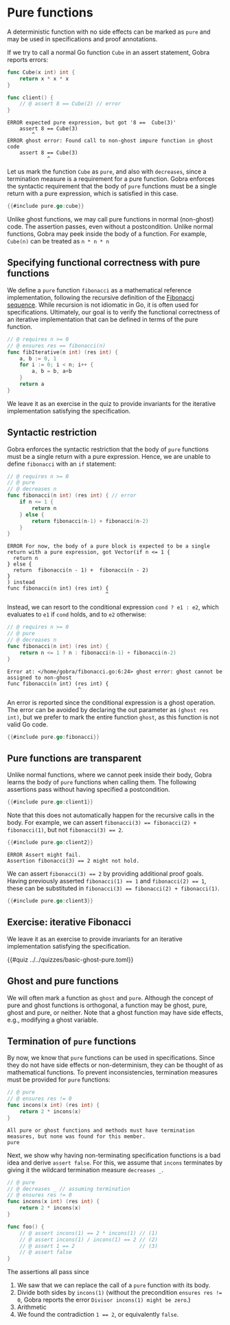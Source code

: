 # Pure functions

A deterministic function with no side effects can be marked as `pure` and may be used in specifications and proof annotations.

<!-- We are not allowed to call arbitrary functions in specifications. -->
If we try to call a normal Go function `Cube` in an assert statement, Gobra reports errors:
``` go does_not_verify
func Cube(x int) int {
    return x * x * x
}

func client() {
    // @ assert 8 == Cube(2) // error
}
```
``` text
ERROR expected pure expression, but got '8 ==  Cube(3)'
    assert 8 == Cube(3)
        ^
ERROR ghost error: Found call to non-ghost impure function in ghost code
    assert 8 == Cube(3)
             ^
```
Let us mark the function `Cube` as `pure`, and also with `decreases`, since a termination measure is a requirement for a pure function.
Gobra enforces the syntactic requirement that the body of `pure` functions must be a single return with a pure expression, which is satisfied in this case.
``` go verifies
{{#include pure.go:cube}}
```
Unlike ghost functions, we may call pure functions in normal (non-ghost) code.
The assertion passes, even without a postcondition.
Unlike normal functions, Gobra may peek inside the body of a function.
For example, `Cube(n)` can be treated as `n * n * n`
<!--
## Side effects and nondeterminism
Pure functions correspond to mathematical functions, which we use when reasoning about them.
For example, `assert Cube(2) == 8` and `assert Cube(2) >= 8 && Cube(2) <= 8` are equivalent.
Now if `Cube` were nondeterministic, the calls `Cube(2)` and `Cube(2)` with the same output might produce different outputs.
Hypothetically, if we could call non-deterministic functions in proof annotations, the verification verdict would become nondeterministic in turn.
This is clearly undesirable; the same program shall either verify or not.
To be precise, specifications are not executed like normal Go code, so we could not simply run a nondeterministic function and use its output.
The arguments might not be concrete, as in the above example, where we assert `Cube(n) >= 0` for an arbitrary positive integer `n`.

If `Cube` had side-effects, `assert Cube(2) == 8` and `assert Cube(2) >= 8 && Cube(2) <= 8` could again not be treated as equivalent.
The interpretation of side effects, such as modifying memory, allocating memory, or input/output, is not clear for specifications and proof annotations.
Consider the hypothetical example where a pure function `sideEffect` could increment a global variable.
Now if another function `foo` had the precondition `a == sideEffect()`, would we need to account for the side effect once, or for every call of `foo`?
This is not allowed in any case, since specifications are ghost code, so non-ghost state must not be modified.
Still, if only ghost state is affected, keeping track of the side effects would break modular reasoning.
-->

## Specifying functional correctness with pure functions
We define a `pure` function `fibonacci` as a mathematical reference implementation, following the recursive definition of the [Fibonacci sequence](https://en.wikipedia.org/wiki/Fibonacci_sequence).
While recursion is not idiomatic in Go, it is often used for specifications.
Ultimately, our goal is to verify the functional correctness of an iterative implementation that can be defined in terms of the pure function.
``` go does_not_verify
// @ requires n >= 0
// @ ensures res == fibonacci(n)
func fibIterative(n int) (res int) {
	a, b := 0, 1
	for i := 0; i < n; i++ {
		a, b = b, a+b
	}
	return a
}
```
We leave it as an exercise in the quiz to provide invariants for the iterative implementation satisfying the specification.

## Syntactic restriction
Gobra enforces the syntactic restriction that the body of `pure` functions must be a single return with a pure expression.
Hence, we are unable to define `fibonacci` with an `if` statement:
``` go does_not_verify
// @ requires n >= 0
// @ pure
// @ decreases n
func fibonacci(n int) (res int) { // error
    if n <= 1 {
        return n
    } else {
        return fibonacci(n-1) + fibonacci(n-2)
    }
}
```
``` text
ERROR For now, the body of a pure block is expected to be a single return with a pure expression, got Vector(if n <= 1 {
  return n
} else {
  return  fibonacci(n - 1) +  fibonacci(n - 2)
}
) instead
func fibonacci(n int) (res int) {
                                ^
```

Instead, we can resort to the conditional expression `cond ? e1 : e2`, which evaluates to `e1` if `cond` holds, and to `e2` otherwise:
``` go does_not_verify
// @ requires n >= 0
// @ pure
// @ decreases n
func fibonacci(n int) (res int) {
    return n <= 1 ? n : fibonacci(n-1) + fibonacci(n-2)
}
```
``` text
Error at: </home/gobra/fibonacci.go:6:24> ghost error: ghost cannot be assigned to non-ghost
func fibonacci(n int) (res int) {
                       ^
```
An error is reported since the conditional expression is a ghost operation.
The error can be avoided by declaring the out parameter as `(ghost res int)`, but we prefer to mark the entire function `ghost`, as this function is not valid Go code.
``` go
{{#include pure.go:fibonacci}}
```

## Pure functions are transparent
Unlike normal functions, where we cannot peek inside their body, 
Gobra learns the body of `pure` functions when calling them.
The following assertions pass without having specified a postcondition.
``` go verifies
{{#include pure.go:client1}}
```

Note that this does not automatically happen for the recursive calls in the body.
For example, we can assert `fibonacci(3) == fibonacci(2) + fibonacci(1)`, but not `fibonacci(3) == 2`.
``` go does_not_verify
{{#include pure.go:client2}}
```
``` text
ERROR Assert might fail. 
Assertion fibonacci(3) == 2 might not hold.
```
We can assert `fibonacci(3) == 2` by providing additional proof goals.
Having previously asserted `fibonacci(1) == 1` and `fibonacci(2) == 1`, these can be substituted in `fibonacci(3) == fibonacci(2) + fibonacci(1)`.
``` go verifies
{{#include pure.go:client3}}
```

<!-- ``` go -->
<!-- // @ assert forall n int :: {fibonacci(n)} n >= 2 ==>  fibonacci(n) == fibonacci(n-1) + fibonacci(n-2) -->
<!-- // @ assert fibonacci(10) == 55 -->
<!-- // Not exponential! -->
<!-- // @ assert fibonacci(88) == 1100087778366101931 -->
<!-- // fibIterative(93) -> -6246583658587674878   // OVERFLOW -->
<!-- // @ assert fibonacci(100) == 3736710778780434371 -->
<!-- ``` -->

## Exercise: iterative Fibonacci
We leave it as an exercise to provide invariants for an iterative implementation satisfying the specification.

{{#quiz ../../quizzes/basic-ghost-pure.toml}}

## Ghost and pure functions
We will often mark a function as `ghost` and `pure`.
Although the concept of pure and ghost functions is orthogonal, a function may be ghost, pure, ghost and pure, or neither.
Note that a ghost function may have side effects, e.g., modifying a ghost variable.

## Termination of `pure` functions
By now, we know that `pure` functions can be used in specifications.
Since they do not have side effects or non-determinism, they can be thought of as mathematical functions.
To prevent inconsistencies, termination measures must be provided for `pure` functions:

``` go does_not_verify
// @ pure
// @ ensures res != 0
func incons(x int) (res int) {
    return 2 * incons(x)
}
```
``` text
All pure or ghost functions and methods must have termination measures, but none was found for this member.
pure
```
Next, we show why having non-terminating specification functions is a bad idea and derive `assert false`.
For this, we assume that `incons` terminates by giving it the wildcard termination measure `decreases _`.

``` go verifies
// @ pure
// @ decreases _ // assuming termination
// @ ensures res != 0
func incons(x int) (res int) {
    return 2 * incons(x)
}

func foo() {
    // @ assert incons(1) == 2 * incons(1) // (1)
    // @ assert incons(1) / incons(1) == 2 // (2)
    // @ assert 1 == 2                     // (3)
    // @ assert false
}
```
The assertions all pass since
1. We saw that we can replace the call of a `pure` function with its body.
2. Divide both sides by `incons(1)` (without the precondition `ensures res != 0`, Gobra reports the error `Divisor incons(1) might be zero`.)
3. Arithmetic
4. We found the contradiction `1 == 2`, or equivalently `false`.

